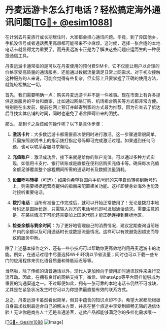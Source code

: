 # 丹麦远游卡怎么打电话？轻松搞定海外通讯问题[[TG💪+ @esim1088](https://t.me/s/esim1088)]

在计划去丹麦旅行或长期居住时，大家都会担心通讯问题。毕竟，到了异国他乡，手机没信号或者通话费用高昂都可能带来不少麻烦。这时候，选择一张合适的本地电话卡就显得尤为重要了。而丹麦远游卡正是为了解决这些问题应运而生的一种便捷通信工具。

丹麦远游卡通常指的是可以在丹麦使用的预付费SIM卡，它不仅能让用户以合理的价格享受高质量的通话服务，还能通过数据流量满足日常上网需求。对于初次接触这种服务的人来说，可能会觉得有些复杂，但实际上只要掌握了正确的使用方法，就能轻松搞定一切。

首先，我们需要明确一点：购买丹麦远游卡并不是一件难事。现在市面上有许多提供这类服务的平台和商家，比如通过网络订购、机场柜台购买等方式都非常方便。特别是在出发前，提前在网上预订并邮寄到家的方式最为推荐，因为它省去了抵达后寻找实体店铺的时间，同时也避免了语言障碍带来的困扰。

那么，拿到卡之后该如何操作呢？以下是具体步骤：

1. **激活卡片**：大多数远游卡都需要首次使用时进行激活。这一步骤通常很简单，只需按照说明书上的指示拨打指定号码即可完成激活过程。如果遇到任何问题，也可以联系客服寻求帮助。

2. **充值账户**：激活成功后，接下来就是给你的账户充值。可以通过多种方式实现，如信用卡支付、银行转账或是直接在便利店购买充值卡等。确保每次充值金额足够覆盖整个旅程期间所需的通话时长及数据流量消耗。

3. **设置呼叫转移**（可选）：如果你希望将国内手机号码的来电自动转移到新号码上，则需要根据运营商提供的指南来配置相关功能。这样即使身处海外也能及时接听重要电话。

4. **拨打电话**：当所有准备工作完成后，就可以开始正常使用了！无论是拨打本地号码还是国际长途，只需输入对方的电话号码即可发起通话请求。需要注意的是，在某些情况下可能还需要加上国家代码才能正确连接到目标地区。

5. **检查余额与剩余时间**：为了更好地管理自己的消费情况，建议定期查询当前账户内的余额以及可用通话时长或数据流量情况。这样可以有效避免因超支而导致的服务中断。

除了上述基本操作之外，还有一些小技巧可以帮助你更高效地利用丹麦远游卡的功能。例如，在通话过程中尽量选择Wi-Fi环境以节省流量；同时也可以下载一些专门的应用程序来优化语音质量和降低延迟等等。

当然啦，除了传统的语音通话以外，现代人更加倾向于使用即时通讯软件来进行交流互动。因此，在拥有良好的网络支持下，微信、WhatsApp等平台同样能够成为重要的沟通渠道之一。不过即便如此，拥有一张可靠的本地电话卡仍然不可或缺，尤其是在紧急状况发生时它可以为你提供最直接有效的联系方式。

总之，丹麦远游卡虽然看似简单，但其中蕴含的知识点却不少。希望大家都能根据自身需求找到最适合自己的解决方案，并且在整个旅途中享受到顺畅无阻的通信体验！无论你是商务人士还是普通游客，这款产品都能够满足你的多样化需求哦～

[[TG💪+ @esim1088](https://t.me/s/esim1088) ![Image](https://i.postimg.cc/4NQfJmqS/Snipaste-2025-05-13-00-14-12.png)]